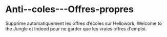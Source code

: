 # Anti--coles---Offres-propres
Supprime automatiquement les offres d’écoles sur Hellowork, Welcome to the Jungle et Indeed pour ne garder que les vraies offres d'emploi.
